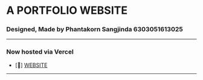 # A PORTFOLIO WEBSITE
### Designed, Made by Phantakorn Sangjinda 6303051613025
---
### Now hosted via Vercel
- [🥐] [WEBSITE](https://react-portfolio-appeleus.vercel.app/home)

---

